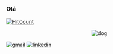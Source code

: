 ### Olá
[![HitCount](http://hits.dwyl.com/manasomali/manasomali/manasomali.svg)](http://hits.dwyl.com/manasomali/manasomali/manasomali)
<p align="center">
  <img alt="dog" src="https://gifs.com/gif/dog-6XQ2qQ">
</p>
<p align="left">
  <a href="mailto:matheus.nascimento.marques@gmail.com" target="_blank"><img src="/MikeCodesDotNET/ColoredBadges/raw/master/svg/social/gmail.svg" alt="gmail" style="vertical-align:top margin:6px 4px"></a>
  <a href="https://www.linkedin.com/in/matheus-nascimento-904698128/" target="_blank"><img src="/MikeCodesDotNET/ColoredBadges/raw/master/svg/social/linkedin.svg" alt="linkedin" style="vertical-align:top margin:6px 4px"></a>
</p>

<!--
**manasomali/manasomali** is a ✨ _special_ ✨ repository because its `README.md` (this file) appears on your GitHub profile.

Here are some ideas to get you started:

- 🔭 I’m currently working on ...
- 🌱 I’m currently learning ...
- 👯 I’m looking to collaborate on ...
- 🤔 I’m looking for help with ...
- 💬 Ask me about ...
- 📫 How to reach me: ...
- 😄 Pronouns: ...
- ⚡ Fun fact: ...
-->

